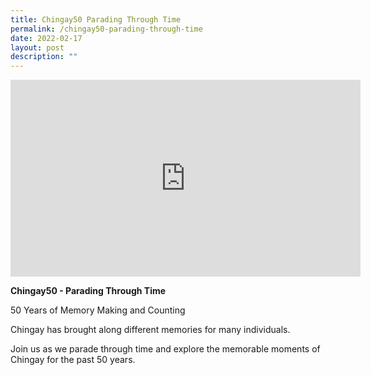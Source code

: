 ```yaml
---
title: Chingay50 Parading Through Time
permalink: /chingay50-parading-through-time
date: 2022-02-17
layout: post
description: ""
---
```

<iframe width="560" height="315" src="https://www.youtube.com/embed/oalaKT0ao0g" title="YouTube video player" frameborder="0" allow="accelerometer; autoplay; clipboard-write; encrypted-media; gyroscope; picture-in-picture" allowfullscreen></iframe>

**Chingay50 - Parading Through Time**

50 Years of Memory Making and Counting

Chingay has brought along different memories for many individuals.

 

Join us as we parade through time and explore the memorable moments of Chingay for the past 50 years.